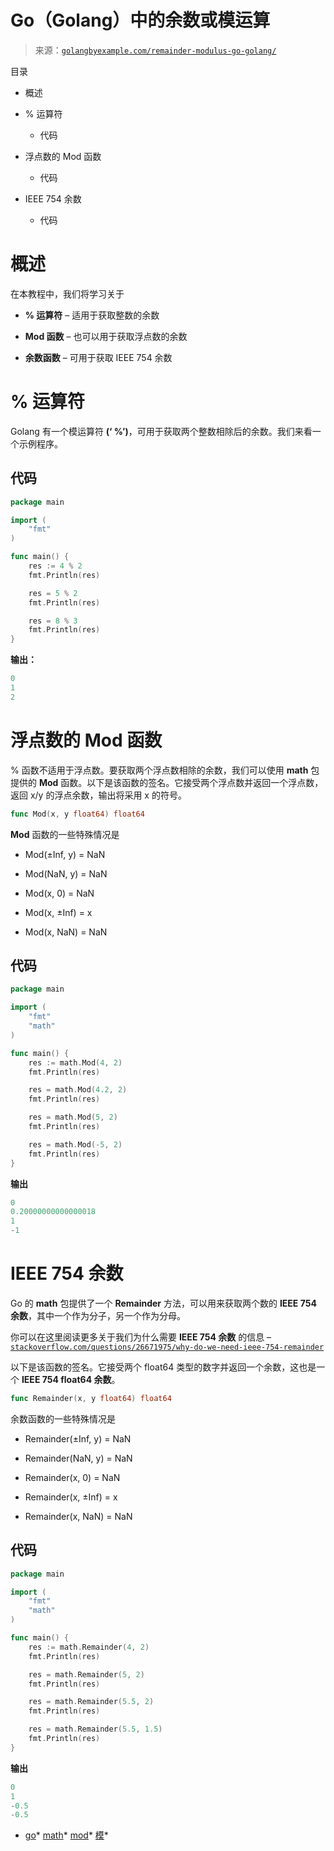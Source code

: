 <!--yml

类别：未分类

日期：2024-10-13 06:15:22

-->

# Go（Golang）中的余数或模运算

> 来源：[`golangbyexample.com/remainder-modulus-go-golang/`](https://golangbyexample.com/remainder-modulus-go-golang/)

目录

+   概述

+   % 运算符

    +   代码

+   浮点数的 Mod 函数

    +   代码

+   IEEE 754 余数

    +   代码

# **概述**

在本教程中，我们将学习关于

+   **% 运算符** – 适用于获取整数的余数

+   **Mod 函数** – 也可以用于获取浮点数的余数

+   **余数函数** – 可用于获取 IEEE 754 余数

# **% 运算符**

Golang 有一个模运算符 **(‘ %’)**，可用于获取两个整数相除后的余数。我们来看一个示例程序。

## **代码**

```go
package main

import (
    "fmt"
)

func main() {
    res := 4 % 2
    fmt.Println(res)

    res = 5 % 2
    fmt.Println(res)

    res = 8 % 3
    fmt.Println(res)
}
```

**输出：**

```go
0
1
2
```

# **浮点数的 Mod 函数**

% 函数不适用于浮点数。要获取两个浮点数相除的余数，我们可以使用 **math** 包提供的 **Mod** 函数。以下是该函数的签名。它接受两个浮点数并返回一个浮点数，返回 x/y 的浮点余数，输出将采用 x 的符号。

```go
func Mod(x, y float64) float64
```

**Mod** 函数的一些特殊情况是

+   Mod(±Inf, y) = NaN

+   Mod(NaN, y) = NaN

+   Mod(x, 0) = NaN

+   Mod(x, ±Inf) = x

+   Mod(x, NaN) = NaN

## **代码**

```go
package main

import (
    "fmt"
    "math"
)

func main() {
    res := math.Mod(4, 2)
    fmt.Println(res)

    res = math.Mod(4.2, 2)
    fmt.Println(res)

    res = math.Mod(5, 2)
    fmt.Println(res)

    res = math.Mod(-5, 2)
    fmt.Println(res)
}
```

**输出**

```go
0
0.20000000000000018
1
-1
```

# **IEEE 754 余数**

Go 的 **math** 包提供了一个 **Remainder** 方法，可以用来获取两个数的 **IEEE 754 余数**，其中一个作为分子，另一个作为分母。

你可以在这里阅读更多关于我们为什么需要 **IEEE 754 余数** 的信息 – [`stackoverflow.com/questions/26671975/why-do-we-need-ieee-754-remainder`](https://stackoverflow.com/questions/26671975/why-do-we-need-ieee-754-remainder)

以下是该函数的签名。它接受两个 float64 类型的数字并返回一个余数，这也是一个 **IEEE 754 float64 余数**。

```go
func Remainder(x, y float64) float64
```

余数函数的一些特殊情况是

+   Remainder(±Inf, y) = NaN

+   Remainder(NaN, y) = NaN

+   Remainder(x, 0) = NaN

+   Remainder(x, ±Inf) = x

+   Remainder(x, NaN) = NaN

## **代码**

```go
package main

import (
    "fmt"
    "math"
)

func main() {
    res := math.Remainder(4, 2)
    fmt.Println(res)

    res = math.Remainder(5, 2)
    fmt.Println(res)

    res = math.Remainder(5.5, 2)
    fmt.Println(res)

    res = math.Remainder(5.5, 1.5)
    fmt.Println(res)
}
```

**输出**

```go
0
1
-0.5
-0.5
```

+   [go](https://golangbyexample.com/tag/go/)*   [math](https://golangbyexample.com/tag/math/)*   [mod](https://golangbyexample.com/tag/mod/)*   [模](https://golangbyexample.com/tag/modulus/)*
